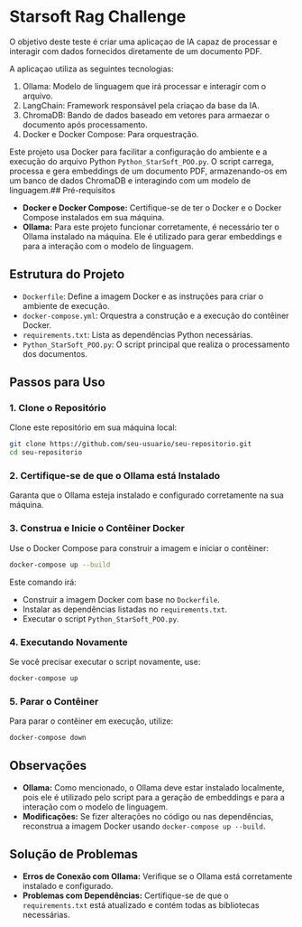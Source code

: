 # Starsoft Rag Challenge
O objetivo deste teste é criar uma aplicaçao de IA capaz de processar e interagir com dados fornecidos diretamente de um documento PDF.

A aplicaçao utiliza as seguintes tecnologias:

1. Ollama: Modelo de linguagem que irá processar e interagir com o arquivo.
2. LangChain: Framework responsável pela criaçao da base da IA.
3. ChromaDB: Bando de dados baseado em vetores para armaezar o documento após processamento.
4. Docker e Docker Compose: Para orquestração.

Este projeto usa Docker para facilitar a configuração do ambiente e a execução do arquivo Python `Python_StarSoft_POO.py`. O script carrega, processa e gera embeddings de um documento PDF, armazenando-os em um banco de dados ChromaDB e interagindo com um modelo de linguagem.## Pré-requisitos

- **Docker e Docker Compose:** Certifique-se de ter o Docker e o Docker Compose instalados em sua máquina.
- **Ollama:** Para este projeto funcionar corretamente, é necessário ter o Ollama instalado na máquina. Ele é utilizado para gerar embeddings e para a interação com o modelo de linguagem.

## Estrutura do Projeto

- `Dockerfile`: Define a imagem Docker e as instruções para criar o ambiente de execução.
- `docker-compose.yml`: Orquestra a construção e a execução do contêiner Docker.
- `requirements.txt`: Lista as dependências Python necessárias.
- `Python_StarSoft_POO.py`: O script principal que realiza o processamento dos documentos.

## Passos para Uso

### 1. Clone o Repositório

Clone este repositório em sua máquina local:

```bash
git clone https://github.com/seu-usuario/seu-repositorio.git
cd seu-repositorio
```

### 2. Certifique-se de que o Ollama está Instalado

Garanta que o Ollama esteja instalado e configurado corretamente na sua máquina.

### 3. Construa e Inicie o Contêiner Docker

Use o Docker Compose para construir a imagem e iniciar o contêiner:

```bash
docker-compose up --build
```

Este comando irá:

- Construir a imagem Docker com base no `Dockerfile`.
- Instalar as dependências listadas no `requirements.txt`.
- Executar o script `Python_StarSoft_POO.py`.

### 4. Executando Novamente

Se você precisar executar o script novamente, use:

```bash
docker-compose up
```

### 5. Parar o Contêiner

Para parar o contêiner em execução, utilize:

```bash
docker-compose down
```

## Observações

- **Ollama:** Como mencionado, o Ollama deve estar instalado localmente, pois ele é utilizado pelo script para a geração de embeddings e para a interação com o modelo de linguagem.
- **Modificações:** Se fizer alterações no código ou nas dependências, reconstrua a imagem Docker usando `docker-compose up --build`.

## Solução de Problemas

- **Erros de Conexão com Ollama:** Verifique se o Ollama está corretamente instalado e configurado.
- **Problemas com Dependências:** Certifique-se de que o `requirements.txt` está atualizado e contém todas as bibliotecas necessárias.
